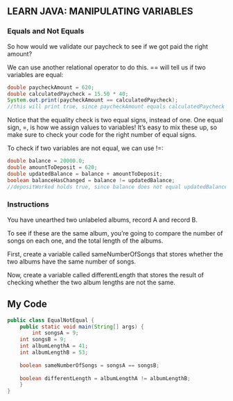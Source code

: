 ## LEARN JAVA: MANIPULATING VARIABLES

### Equals and Not Equals

So how would we validate our paycheck to see if we got paid the right amount?

We can use another relational operator to do this. == will tell us if two variables are equal:
```java
double paycheckAmount = 620;
double calculatedPaycheck = 15.50 * 40;
System.out.print(paycheckAmount == calculatedPaycheck);
//this will print true, since paycheckAmount equals calculatedPaycheck
```
Notice that the equality check is two equal signs, instead of one. One equal sign, =, is how we assign values to variables! It’s easy to mix these up, so make sure to check your code for the right number of equal signs.

To check if two variables are not equal, we can use !=:
```java
double balance = 20000.0;
double amountToDeposit = 620;
double updatedBalance = balance + amountToDeposit;
boolean balanceHasChanged = balance != updatedBalance;
//depositWorked holds true, since balance does not equal updatedBalance
```
### Instructions

You have unearthed two unlabeled albums, record A and record B.

To see if these are the same album, you’re going to compare the number of songs on each one, and the total length of the albums.

First, create a variable called sameNumberOfSongs that stores whether the two albums have the same number of songs.

Now, create a variable called differentLength that stores the result of checking whether the two album lengths are not the same.

## My Code
```java
public class EqualNotEqual {
	public static void main(String[] args) {   
		int songsA = 9;
    int songsB = 9;
    int albumLengthA = 41;
    int albumLengthB = 53;
    
    boolean sameNumberOfSongs = songsA == songsB;
    
    boolean differentLength = albumLengthA != albumLengthB;
	}
}
```
